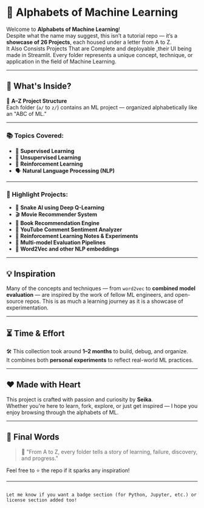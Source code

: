 # 🧠 Alphabets of Machine Learning

Welcome to **Alphabets of Machine Learning**!  
Despite what the name may suggest, this isn’t a tutorial repo — it’s a **showcase of 26 Projects**, each housed under a letter from A to Z.  
It Also Consists Projects That are Complete and deployable ,their UI being made in Streamlit.
Every folder represents a unique concept, technique, or application in the field of Machine Learning.  

---

## 📂 What's Inside?

🔡 **A–Z Project Structure**  
Each folder (`a/` to `z/`) contains an ML project — organized alphabetically like an "ABC of ML."

---

### 📚 Topics Covered:

- 🔎 **Supervised Learning**  
- 🧩 **Unsupervised Learning**  
- 🧠 **Reinforcement Learning**  
- 🗣️ **Natural Language Processing (NLP)**  

---

### 🌟 Highlight Projects:

- 🤖 **Snake AI using Deep Q-Learning**  
- 🎬 **Movie Recommender System**  
- 📖 **Book Recommendation Engine**  
- 💬 **YouTube Comment Sentiment Analyzer**  
- 📝 **Reinforcement Learning Notes & Experiments**  
- 🧪 **Multi-model Evaluation Pipelines**  
- 🧬 **Word2Vec and other NLP embeddings**

---

## 💡 Inspiration

Many of the concepts and techniques — from `word2vec` to **combined model evaluation** — are inspired by the work of fellow ML engineers, and open-source repos. This is as much a learning journey as it is a showcase of experimentation.

---

## ⏳ Time & Effort

🛠️ This collection took around **1–2 months** to build, debug, and organize.  
It combines both **personal experiments** to reflect real-world ML practices.

---

## ❤️ Made with Heart

This project is crafted with passion and curiosity by **Seika**.  
Whether you're here to learn, fork, explore, or just get inspired — I hope you enjoy browsing through the alphabets of ML.

---

## 📢 Final Words

> 📁 "From A to Z, every folder tells a story of learning, failure, discovery, and progress."

Feel free to ⭐ the repo if it sparks any inspiration!

---
``` 

Let me know if you want a badge section (for Python, Jupyter, etc.) or license section added too!
